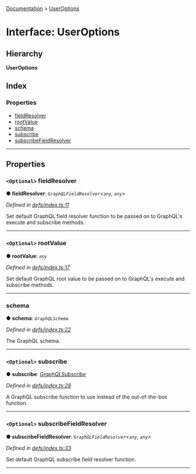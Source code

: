 [Documentation](../README.md) > [UserOptions](../interfaces/useroptions.md)

# Interface: UserOptions

## Hierarchy

**UserOptions**

## Index

### Properties

* [fieldResolver](useroptions.md#fieldresolver)
* [rootValue](useroptions.md#rootvalue)
* [schema](useroptions.md#schema)
* [subscribe](useroptions.md#subscribe)
* [subscribeFieldResolver](useroptions.md#subscribefieldresolver)

---

## Properties

<a id="fieldresolver"></a>

### `<Optional>` fieldResolver

**● fieldResolver**: *`GraphQLFieldResolver`<`any`, `any`>*

*Defined in [defs/index.ts:11](https://github.com/bad-batch/handl/blob/20503ed/packages/subscribe/src/defs/index.ts#L11)*

Set default GraphQL field resolver function to be passed on to GraphQL's execute and subscribe methods.

___
<a id="rootvalue"></a>

### `<Optional>` rootValue

**● rootValue**: *`any`*

*Defined in [defs/index.ts:17](https://github.com/bad-batch/handl/blob/20503ed/packages/subscribe/src/defs/index.ts#L17)*

Set default GraphQL root value to be passed on to GraphQL's execute and subscribe methods.

___
<a id="schema"></a>

###  schema

**● schema**: *`GraphQLSchema`*

*Defined in [defs/index.ts:22](https://github.com/bad-batch/handl/blob/20503ed/packages/subscribe/src/defs/index.ts#L22)*

The GraphQL schema.

___
<a id="subscribe"></a>

### `<Optional>` subscribe

**● subscribe**: *[GraphQLSubscribe](../#graphqlsubscribe)*

*Defined in [defs/index.ts:28](https://github.com/bad-batch/handl/blob/20503ed/packages/subscribe/src/defs/index.ts#L28)*

A GraphQL subscribe function to use instead of the out-of-the-box function.

___
<a id="subscribefieldresolver"></a>

### `<Optional>` subscribeFieldResolver

**● subscribeFieldResolver**: *`GraphQLFieldResolver`<`any`, `any`>*

*Defined in [defs/index.ts:33](https://github.com/bad-batch/handl/blob/20503ed/packages/subscribe/src/defs/index.ts#L33)*

Set default GraphQL subscribe field resolver function.

___

